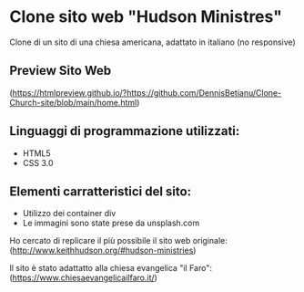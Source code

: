 # Clone sito web "Hudson Ministres"
Clone di un sito di una chiesa americana, adattato in italiano (no responsive)

## Preview Sito Web
(https://htmlpreview.github.io/?https://github.com/DennisBetianu/Clone-Church-site/blob/main/home.html)

## Linguaggi di programmazione utilizzati:
- HTML5
- CSS 3.0

## Elementi carratteristici del sito:
 - Utilizzo dei container div 
 - Le immagini sono state prese da unsplash.com
 
Ho cercato di replicare il più possibile il sito web originale:
(http://www.keithhudson.org/#hudson-ministries)

Il sito è stato adattatto alla chiesa evangelica "il Faro":
(https://www.chiesaevangelicailfaro.it/)
